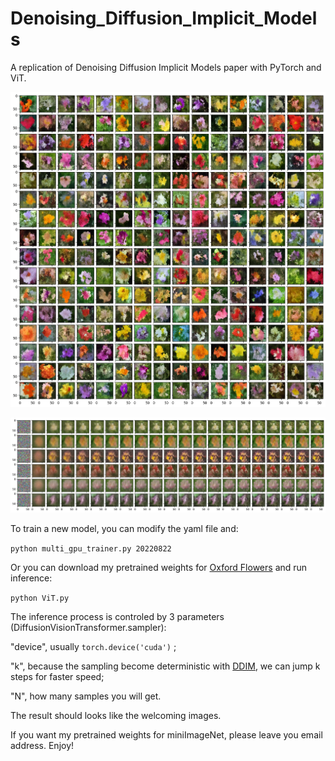 # Denoising_Diffusion_Implicit_Models
A replication of Denoising Diffusion Implicit Models paper with PyTorch and ViT.

![img](https://github.com/EBGU/Denoising_Diffusion_Implicit_Models/blob/main/Saved_Models/samples_flower.png)

![img](https://github.com/EBGU/Denoising_Diffusion_Implicit_Models/blob/main/Saved_Models/denoise_sequence_flower.png)

To train a new model, you can modify the yaml file and:

` python multi_gpu_trainer.py 20220822 `

Or you can download my pretrained weights for [Oxford Flowers](https://www.robots.ox.ac.uk/~vgg/data/flowers/) and run inference:

` python ViT.py `

The inference process is controled by 3 parameters (DiffusionVisionTransformer.sampler):

"device", usually `torch.device('cuda')` ;

"k", because the sampling become deterministic with [DDIM](https://arxiv.org/abs/2010.02502), we can jump k steps for faster speed;

"N", how many samples you will get.

The result should looks like the welcoming images.

If you want my pretrained weights for miniImageNet, please leave you email address. Enjoy!
